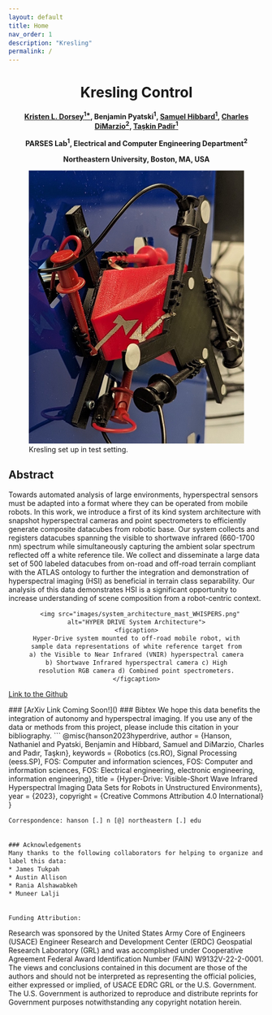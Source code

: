 ```yaml
---
layout: default
title: Home
nav_order: 1
description: "Kresling"
permalink: /
---
```



<html lang="en-US">
<head>
  <meta charset="UTF-8">
  <meta name="viewpoint" content="width=device-width, initial-scale=1.0">
  <!--<link rel="stylesheet" href="style.css"> -->
  <title><b>Kresling</b> Control </title>
</head>
<body>
  <div class="header-adder">
    <div class="title_set">
      <h1 style="text-align: center;"><strong>Kresling</strong> Control
      </h1>
    </div>
    <div class="names">
      <p style="text-align: center;"><strong><a href="https://nhanson.io/">Kristen L. Dorsey<sup>1*</sup></a>, Benjamin Pyatski<sup>1</sup>, <a href="https://www.samuelhibbard.com/">Samuel Hibbard<sup>1</sup></a>, <a href="https://coe.northeastern.edu/people/dimarzio-charles/">Charles DiMarzio<sup>2</sup></a>, <a href="https://coe.northeastern.edu/people/padir-taskin/">Taşkin Padir<sup>1</sup></a></strong></p>
      <p style="text-align: center;"><strong>PARSES Lab<sup>1</sup>, Electrical and Computer Engineering Department<sup>2</sup></strong></p>
      <p style="text-align: center;"><strong>Northeastern University, Boston, MA, USA</strong></p>
      </div>
  </div>

  <div>
    <div style="position:relative;padding-top:0%;">
      <figure>
      <img src="images/test_seutp.jpg" alt="Kresling in test set up">
        <figcaption>
            Kresling set up in test setting.
        </figcaption>
  </figure>
    </div>
  </div>
  <h2>Abstract</h2>
  <p>Towards automated analysis of large environments, hyperspectral sensors must be adapted into a format where they can be operated from mobile robots. In this work, we introduce a first of its kind system architecture with snapshot hyperspectral cameras and point spectrometers to efficiently generate composite datacubes from robotic base. Our system collects and registers datacubes spanning the visible to shortwave infrared (660-1700 nm) spectrum while simultaneously capturing the ambient solar spectrum reflected off a white reference tile. We collect and disseminate a large data set of 500 labeled datacubes from on-road and off-road terrain compliant with the ATLAS ontology to further the integration and demonstration of hyperspectral imaging (HSI) as beneficial in terrain class separability. Our analysis of this data demonstrates HSI is a significant opportunity to increase understanding of scene composition from a robot-centric context.
  </p>
 
<div style="text-align: center;">
  <figure>
  
      <img src="images/system_architecture_mast_WHISPERS.png" alt="HYPER DRIVE System Architecture">
    <figcaption>
    Hyper-Drive system mounted to off-road mobile robot, with sample data representations of white reference target from a) the Visible to Near Infrared (VNIR) hyperspectral camera b) Shortwave Infrared hyperspectral camera c) High resolution RGB camera d) Combined point spectrometers.
    </figcaption>
  </figure>
</div>

  <p>
    <a href="https://github.com/RIVeR-Lab/hyper_drive_data/tree/main">Link to the Github</a>
  </p>
</body>
</html>
### [ArXiv Link Coming Soon!]()
### Bibtex
We hope this data benefits the integration of autonomy and hyperspectral imaging. If you use any of the data or methods from this project, please include this citation in your bibliography.
 ```
@misc{hanson2023hyperdrive,
  author = {Hanson, Nathaniel and Pyatski, Benjamin and Hibbard, Samuel and DiMarzio, Charles and Padır, Taşkın},
  keywords = {Robotics (cs.RO), Signal Processing (eess.SP), FOS: Computer and information sciences, FOS: Computer and information sciences, FOS: Electrical engineering, electronic engineering, information engineering},
  title = {Hyper-Drive: Visible-Short Wave Infrared Hyperspectral Imaging Data Sets for Robots in Unstructured Environments},
  year = {2023},
  copyright = {Creative Commons Attribution 4.0 International}
}

```
Correspondence: hanson [.] n [@] northeastern [.] edu


### Acknowledgements
Many thanks to the following collaborators for helping to organize and label this data:
* James Tukpah
* Austin Allison
* Rania Alshawabkeh
* Muneer Lalji


Funding Attribution:
```
Research was sponsored by the United States Army Core of Engineers (USACE) Engineer Research and Development Center (ERDC)
Geospatial Research Laboratory (GRL) and was accomplished under 
Cooperative Agreement Federal Award Identification Number (FAIN) W9132V-22-2-0001. 
The views and conclusions contained in this document are those of the authors 
and should not be interpreted as representing the official policies, either expressed or implied,
of USACE EDRC GRL or the U.S. Government. The U.S. Government is authorized to reproduce and distribute reprints for Government purposes notwithstanding any copyright notation herein.
```
